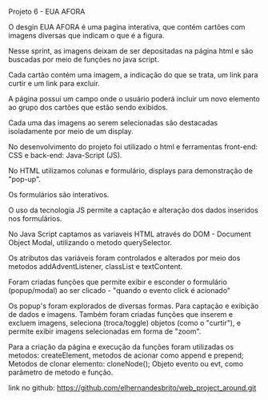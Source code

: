 Projeto 6 - EUA AFORA

O desgin EUA AFORA é uma pagina interativa, que contém cartões com imagens diversas que indicam o que é a figura.

Nesse sprint, as imagens deixam de ser depositadas na página html e são buscadas por meio de funções no java script.

Cada cartão contém uma imagem, a indicação do que se trata, um link para curtir e um link para excluir.

A página possui um campo onde o usuário poderá incluir um novo elemento ao grupo dos cartões que estão sendo exibidos.

Cada uma das imagens ao serem selecionadas são destacadas isoladamente por meio de um display.

No desenvolvimento do projeto foi utilizado o html e ferramentas front-end: CSS e back-end: Java-Script (JS).

No HTML utilizamos colunas e formulário, displays para demonstração de "pop-up".

Os formulários são interativos.

O uso da tecnologia JS permite a captação e alteração dos dados inseridos nos formulários.

No Java Script captamos as variaveis HTML através do DOM - Document Object Modal, utilizando o metodo querySelector.

Os atributos das variáveis foram controlados e alterados por meio dos metodos addAdventListener, classList e  textContent.

Foram criadas funções que permite exibir e esconder o formulário  (popup/modal) ao ser clicado - "quando o evento click é acionado"

Os popup's foram explorados de diversas formas. Para captação e exibição de dados e imagens.
Também foram criadas funções que inserem e excluem imagens, seleciona (troca/toggle) objetos (como o "curtir"), e permite exibir imagens selecionadas em forma de "zoom".

Para a criação da página e execução da funções foram utilizadas os metodos: createElement, metodos de acionar como append e prepend;
Metodos de clonar elemento: cloneNode();
Objeto evento ou evt, como parâmetro de metodo e função.



link no github: https://github.com/elhernandesbrito/web_project_around.git



